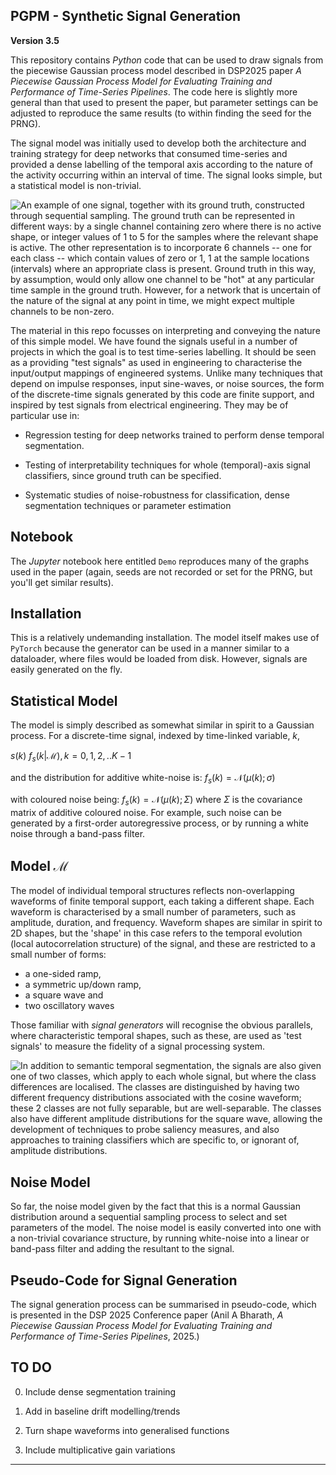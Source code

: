 ## PGPM - Synthetic Signal Generation

**Version 3.5**

This repository contains _Python_ code that can be used to draw signals from the piecewise Gaussian process model described in DSP2025 paper _A Piecewise Gaussian Process Model for Evaluating Training and Performance of Time-Series Pipelines_. The code here is slightly more general than that used to present the paper, but parameter settings can be adjusted to reproduce the same results (to within finding the seed for the PRNG).

The signal model was initially used to develop both the architecture and training strategy for deep networks that consumed time-series and provided a dense labelling of the temporal axis according to the nature of the activity occurring within an interval of time. The signal looks simple, but a statistical model is non-trivial.

![An example of one signal, together with its ground truth, constructed through sequential sampling. The ground truth can be represented in different ways: by a single channel containing zero where there is no active shape, or integer values of 1 to 5 for the samples where the relevant shape is active. The other representation is to incorporate 6 channels -- one for each class -- which contain values of zero or 1, 1 at the sample locations (intervals) where an appropriate class is present. Ground truth in this way, by assumption, would only allow one channel to be "hot" at any particular time sample in the ground truth. However, for a network that is uncertain of the nature of the signal at any point in time, we might expect multiple channels to be non-zero.](./Figures/signalshapedemo.svg)


The material in this repo focusses on interpreting and conveying the nature of this simple model. We have found the signals useful in a number of projects in which the goal is to test time-series labelling. It should be seen as a providing "test signals" as used in engineering to characterise the input/output mappings of engineered systems. Unlike many techniques that depend on impulse responses, input sine-waves, or noise sources, the form of the discrete-time signals generated by this code are finite support, and inspired by test signals from electrical engineering. They may be of particular use in:

 - Regression testing for deep networks trained to perform dense temporal segmentation.

 - Testing of interpretability techniques for whole (temporal)-axis signal classifiers, since ground truth can be specified.

 - Systematic studies of noise-robustness for classification, dense segmentation techniques or parameter estimation

## Notebook
The _Jupyter_ notebook here entitled ```Demo``` reproduces many of the graphs used in the paper (again, seeds are not recorded or set for the PRNG, but you'll get similar results).

## Installation
This is a relatively undemanding installation. The model itself makes use of ``PyTorch`` because the generator can be used in a manner similar to a dataloader, where files would be loaded from disk. However, signals are easily generated on the fly.

## Statistical Model
The model is simply described as somewhat similar in spirit to a Gaussian process. For a discrete-time signal, indexed by time-linked variable, $k$,
 
$s(k) ~ f_s(k|\mathcal{M}), k= 0,1,2,..K-1$
 
and the distribution for additive white-noise is:
$f_s(k) = \mathcal{N}(\mu(k); \sigma)$
 
with coloured noise being:
$f_s(k) = \mathcal{N}(\mu(k); \Sigma)$
where $\Sigma$ is the covariance matrix of additive coloured noise. For example, such noise can be generated by a first-order autoregressive process, or by running a white noise through a band-pass filter.
 

## Model $\mathcal{M}$
The model of individual temporal structures reflects non-overlapping waveforms of finite temporal support, each taking a different shape. Each waveform is characterised by a small number of parameters, such as amplitude, duration, and frequency. Waveform shapes are similar in spirit to 2D shapes, but the 'shape' in this case refers to the temporal evolution (local autocorrelation structure) of the signal, and these are restricted to a small number of forms:
  - a one-sided ramp,
  - a symmetric up/down ramp,
  - a square wave and
  - two oscillatory waves
 
Those familiar with _signal generators_ will recognise the obvious parallels, where characteristic temporal shapes, such as these, are used as 'test signals' to measure the fidelity of a signal processing system.
 
![In addition to semantic temporal segmentation, the signals are also given one of two classes, which apply to each whole signal, but where the class differences are localised. The classes are distinguished by having two different frequency distributions associated with the cosine waveform; these 2 classes are not fully separable, but are well-separable. The classes also have different amplitude distributions for the square wave, allowing the development of techniques to probe saliency measures, and also approaches to training classifiers which are specific to, or ignorant of, amplitude distributions.](./Figures/CosFreqDist.svg)
 
## Noise Model
So far, the noise model given by the fact that this is a normal Gaussian distribution around a sequential sampling process to select and set parameters of the model. The noise model is easily converted into one with a non-trivial covariance structure, by running white-noise into a linear or band-pass filter and adding the resultant to the signal.
 
## Pseudo-Code for Signal Generation
The signal generation process can be summarised in pseudo-code, which is presented in the DSP 2025 Conference paper (Anil A Bharath, _A Piecewise Gaussian Process Model for Evaluating Training and Performance of Time-Series Pipelines_, 2025.)

## TO DO

 0. Include dense segmentation training

 1. Add in baseline drift modelling/trends
    
 2. Turn shape waveforms into generalised functions

 3. Include multiplicative gain variations
 
---
